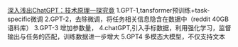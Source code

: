 [深入浅出ChatGPT：技术原理一探究竟](https://zhuanlan.zhihu.com/p/678912290)
1.GPT-1,tansformer预训练+task-specific微调
2.GPT-2，去除微调，将任务相关信息隐含在数据中（reddit 40GB语料库）
3.GPT-3 增加参数量，
4.chatGPT,引入手标数据，利用强化学习，监督输出与任务的匹配，训练数据进一步增大
5.GPT4 多模态大模型，不仅支持文本